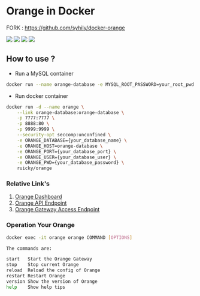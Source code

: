 # Orange in Docker

FORK : https://github.com/syhily/docker-orange

[![](https://images.microbadger.com/badges/image/ruicky/orange.svg)](https://microbadger.com/images/ruicky/orange "Get your own image badge on microbadger.com") ![](https://img.shields.io/docker/pulls/ruicky/orange.svg) ![](https://img.shields.io/docker/stars/ruicky/orange.svg) ![](https://img.shields.io/badge/license-MIT-blue.svg)


## How to use ?

- Run a MySQL container

```bash
docker run --name orange-database -e MYSQL_ROOT_PASSWORD=your_root_pwd -e MYSQL_DATABASE=orange -p 3306:3306 mysql:5.7
```
- Run docker container

```bash
docker run -d --name orange \
    --link orange-database:orange-database \
    -p 7777:7777 \
    -p 8888:80 \
    -p 9999:9999 \
    --security-opt seccomp:unconfined \
    -e ORANGE_DATABASE={your_database_name} \
    -e ORANGE_HOST=orange-database \
    -e ORANGE_PORT={your_database_port} \
    -e ORANGE_USER={your_database_user} \
    -e ORANGE_PWD={your_database_password} \
    ruicky/orange
```


### Relative Link's

1. [Orange Dashboard](http://127.0.0.1:9999)
2. [Orange API Endpoint](http://127.0.0.1:7777)
3. [Orange Gateway Access Endpoint](http://127.0.0.1:8888)


### Operation Your Orange

```bash
docker exec -it orange orange COMMAND [OPTIONS]

The commands are:

start   Start the Orange Gateway
stop    Stop current Orange
reload  Reload the config of Orange
restart Restart Orange
version Show the version of Orange
help    Show help tips
```